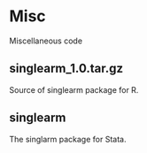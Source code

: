 # Misc
Miscellaneous code

## singlearm_1.0.tar.gz

Source of singlearm package for R.

## singlearm

The singlarm package for Stata.
